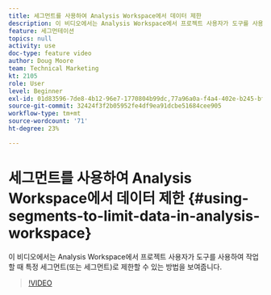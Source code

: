 ```yaml
---
title: 세그먼트를 사용하여 Analysis Workspace에서 데이터 제한
description: 이 비디오에서는 Analysis Workspace에서 프로젝트 사용자가 도구를 사용하여 작업할 때 특정 세그먼트(또는 세그먼트)로 제한할 수 있는 방법을 보여줍니다.
feature: 세그먼테이션
topics: null
activity: use
doc-type: feature video
author: Doug Moore
team: Technical Marketing
kt: 2105
role: User
level: Beginner
exl-id: 01d83596-7de8-4b12-96e7-1770804b99dc,77a96a0a-f4a4-402e-b245-bfb83622a7e7,77a96a0a-f4a4-402e-b245-bfb83622a7e7,01d83596-7de8-4b12-96e7-1770804b99dc
source-git-commit: 32424f3f2b05952fe4df9ea91dcbe51684cee905
workflow-type: tm+mt
source-wordcount: '71'
ht-degree: 23%

---
```


# 세그먼트를 사용하여 Analysis Workspace에서 데이터 제한 {#using-segments-to-limit-data-in-analysis-workspace}

이 비디오에서는 Analysis Workspace에서 프로젝트 사용자가 도구를 사용하여 작업할 때 특정 세그먼트(또는 세그먼트)로 제한할 수 있는 방법을 보여줍니다.

>[!VIDEO](https://video.tv.adobe.com/v/24038/?quality=12)
